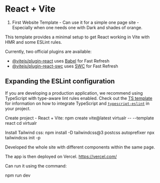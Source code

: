 # React + Vite

1. First Website Template - Can use it for a simple one page site - Especially when one needs one with Dark and shades of orange.

This template provides a minimal setup to get React working in Vite with HMR and some ESLint rules.

Currently, two official plugins are available:

- [@vitejs/plugin-react](https://github.com/vitejs/vite-plugin-react/blob/main/packages/plugin-react) uses [Babel](https://babeljs.io/) for Fast Refresh
- [@vitejs/plugin-react-swc](https://github.com/vitejs/vite-plugin-react/blob/main/packages/plugin-react-swc) uses [SWC](https://swc.rs/) for Fast Refresh

## Expanding the ESLint configuration

If you are developing a production application, we recommend using TypeScript with type-aware lint rules enabled. Check out the [TS template](https://github.com/vitejs/vite/tree/main/packages/create-vite/template-react-ts) for information on how to integrate TypeScript and [`typescript-eslint`](https://typescript-eslint.io) in your project.

Create project - React + Vite:
npm create vite@latest virtualr -- --template react
cd virtualr

Install Tailwind css:
npm install -D tailwindcss@3 postcss autoprefixer
npx tailwindcss init -p

Developed the whole site with different components within the same page.

The app is then deployed on Vercel. https://vercel.com/

Can run it using the command:

npm run dev


